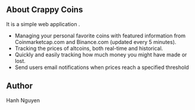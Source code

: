 
## About Crappy Coins


It is a simple web application . 
- Managing your personal favorite coins with featured information from Coinmarketcap.com and Binance.com (updated every 5 minutes).
- Tracking the prices of altcoins, both real-time and historical.
- Quickly and easily tracking how much money you might have made or lost. 
- Send users email notifications when prices reach a specified threshold

## Author

Hanh Nguyen


